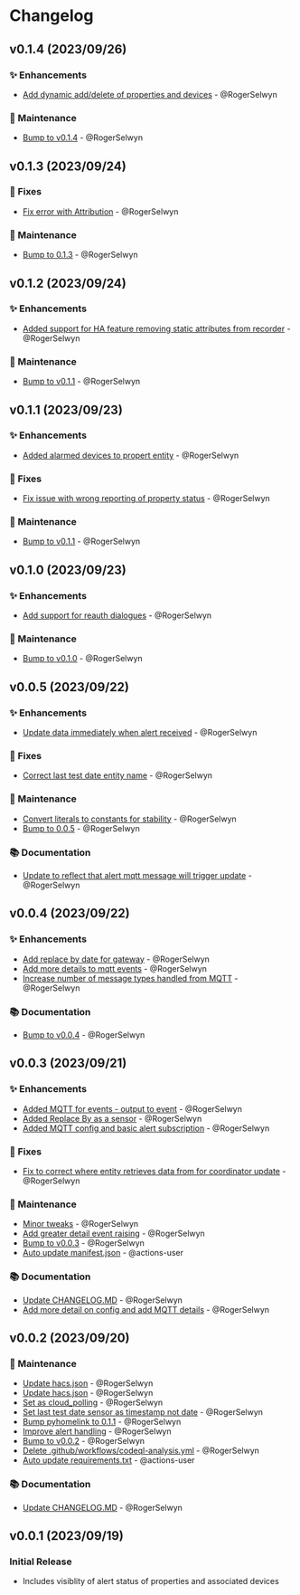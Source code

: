 # Changelog

## v0.1.4 (2023/09/26)
### ✨ Enhancements
- [Add dynamic add/delete of properties and devices](https://github.com/RogerSelwyn/AICO_HomeLINK/commit/82b380fe1aa99bf8562d65f0949be3746d7d5bba) - @RogerSelwyn

### 🔨 Maintenance
- [Bump to v0.1.4](https://github.com/RogerSelwyn/AICO_HomeLINK/commit/18f6d2022a7f4d4c0d2caa2b672248ed3def9f80) - @RogerSelwyn

## v0.1.3 (2023/09/24)
### 🐛 Fixes
- [Fix error with Attribution](https://github.com/RogerSelwyn/AICO_HomeLINK/commit/09536d62732e5a8e577114197bfd143ee517118a) - @RogerSelwyn

### 🔨 Maintenance
- [Bump to 0.1.3](https://github.com/RogerSelwyn/AICO_HomeLINK/commit/3cf7349d193dfd5565048880d654689310378dba) - @RogerSelwyn

## v0.1.2 (2023/09/24)
### ✨ Enhancements
- [Added support for HA feature removing static attributes from recorder](https://github.com/RogerSelwyn/AICO_HomeLINK/commit/4dd9104fe784613e09aa56a6c512757f196516f2) - @RogerSelwyn

### 🔨 Maintenance
- [Bump to v0.1.1](https://github.com/RogerSelwyn/AICO_HomeLINK/commit/21256f68fd90bfbac69e545b88f85d057d6e05e7) - @RogerSelwyn

## v0.1.1 (2023/09/23)
### ✨ Enhancements
- [Added alarmed devices to propert entity](https://github.com/RogerSelwyn/AICO_HomeLINK/commit/a35fb94197a082ce38bed83c24cc2037de54807d) - @RogerSelwyn

### 🐛 Fixes
- [Fix issue with wrong reporting  of property status](https://github.com/RogerSelwyn/AICO_HomeLINK/commit/58f0cbd4b346a49602221d1787dc9eda3cf47cb2) - @RogerSelwyn

### 🔨 Maintenance
- [Bump to v0.1.1](https://github.com/RogerSelwyn/AICO_HomeLINK/commit/a640afdbe65ef4b6016b00b4b7e09d3fe26115c0) - @RogerSelwyn

## v0.1.0 (2023/09/23)
### ✨ Enhancements
- [Add support for reauth dialogues](https://github.com/RogerSelwyn/AICO_HomeLINK/commit/12886e5e242d29fdfa22b38651eed272973c17b2) - @RogerSelwyn

### 🔨 Maintenance
- [Bump to v0.1.0](https://github.com/RogerSelwyn/AICO_HomeLINK/commit/7f8b31c33af44c1e37364a886a0f35d4728cb1a0) - @RogerSelwyn

## v0.0.5 (2023/09/22)
### ✨ Enhancements
- [Update data immediately when alert received](https://github.com/RogerSelwyn/AICO_HomeLINK/commit/391cfc22c697b1c3c158eeb5cb5c267addc241db) - @RogerSelwyn

### 🐛 Fixes
- [Correct last test date entity name](https://github.com/RogerSelwyn/AICO_HomeLINK/commit/cf9b54bc05c77a90ec51323b8e7975291d2ce034) - @RogerSelwyn

### 🔨 Maintenance
- [Convert literals to constants for stability](https://github.com/RogerSelwyn/AICO_HomeLINK/commit/ab7d17c183ffadbd1273e473121d43ac579e3001) - @RogerSelwyn
- [Bump to 0.0.5](https://github.com/RogerSelwyn/AICO_HomeLINK/commit/7e527ab884186dd35bcf64e1afc8722c045b6c8c) - @RogerSelwyn

### 📚 Documentation
- [Update to reflect that alert mqtt message will trigger update](https://github.com/RogerSelwyn/AICO_HomeLINK/commit/0a6260ebcc54c9b18774d2c0f5640aac06704e0e) - @RogerSelwyn

## v0.0.4 (2023/09/22)
### ✨ Enhancements
- [Add replace by date for gateway](https://github.com/RogerSelwyn/AICO_HomeLINK/commit/a53e657f051147d9fbe31bee536d39f3f593ddda) - @RogerSelwyn
- [Add more details to mqtt events](https://github.com/RogerSelwyn/AICO_HomeLINK/commit/08b8b8185cebf709e2252090a1550b74d9836402) - @RogerSelwyn
- [Increase number of message types handled from MQTT](https://github.com/RogerSelwyn/AICO_HomeLINK/commit/7a33b806064e49217a681c5885bd451084d76e6d) - @RogerSelwyn

### 📚 Documentation
- [Bump to v0.0.4](https://github.com/RogerSelwyn/AICO_HomeLINK/commit/c76b46abb6b2cad7f6dd024bce3585d619f8fe26) - @RogerSelwyn

## v0.0.3 (2023/09/21)
### ✨ Enhancements
- [Added MQTT for events - output to event](https://github.com/RogerSelwyn/AICO_HomeLINK/commit/8fc5abbc81b407b0477cb087be90023ff15a9d34) - @RogerSelwyn
- [Added Replace By as a sensor](https://github.com/RogerSelwyn/AICO_HomeLINK/commit/f7a7e2d52e6e48ec17a2402d503d0296f30bb9b3) - @RogerSelwyn
- [Added MQTT config and basic alert subscription](https://github.com/RogerSelwyn/AICO_HomeLINK/commit/7094a3e016f8cb62c95703d19959cfea2c4e10a3) - @RogerSelwyn

### 🐛 Fixes
- [Fix to correct where entity retrieves data from for coordinator update](https://github.com/RogerSelwyn/AICO_HomeLINK/commit/a9aba434cf1643d8dd52938afe3f3580d5cf8ea1) - @RogerSelwyn

### 🔨 Maintenance
- [Minor tweaks](https://github.com/RogerSelwyn/AICO_HomeLINK/commit/586a3dda629fe92969352dbbe8203f8abc409bf0) - @RogerSelwyn
- [Add greater detail event raising](https://github.com/RogerSelwyn/AICO_HomeLINK/commit/1a9bbc0b94cc2a09e238b77141b56e9f948c2f07) - @RogerSelwyn
- [Bump to v0.0.3](https://github.com/RogerSelwyn/AICO_HomeLINK/commit/8bebd71cd4d7cb8703c098b43bf5d77910f75f45) - @RogerSelwyn
- [Auto update manifest.json](https://github.com/RogerSelwyn/AICO_HomeLINK/commit/dc4729ec5f2f453e38e3dc540ac0cd2ae96f3179) - @actions-user

### 📚 Documentation
- [Update CHANGELOG.MD](https://github.com/RogerSelwyn/AICO_HomeLINK/commit/a0165e5e4bfde83317cdcc0547eaf13285b9df37) - @RogerSelwyn
- [Add more detail on config and add MQTT details](https://github.com/RogerSelwyn/AICO_HomeLINK/commit/73f6ee7d3ae0265bf5d9e324c7bcd66dbdb165cf) - @RogerSelwyn

## v0.0.2 (2023/09/20)
### 🔨 Maintenance
- [Update hacs.json](https://github.com/RogerSelwyn/AICO_HomeLINK/commit/3d02cde6530042c2a7e072301504dfc161957605) - @RogerSelwyn
- [Update hacs.json](https://github.com/RogerSelwyn/AICO_HomeLINK/commit/29f0093fa1ff40d5b9d0ce1927abd04186a69bbf) - @RogerSelwyn
- [Set as cloud_polling](https://github.com/RogerSelwyn/AICO_HomeLINK/commit/29cd85bd3545870c126dc7871de696e7717444e2) - @RogerSelwyn
- [Set last test date sensor as timestamp not date](https://github.com/RogerSelwyn/AICO_HomeLINK/commit/65a704d6ec67f97cc3394b5e670e05317e854cde) - @RogerSelwyn
- [Bump pyhomelink to 0.1.1](https://github.com/RogerSelwyn/AICO_HomeLINK/commit/e0c7b624bc021c373342a906ad2c14f9bd24bb83) - @RogerSelwyn
- [Improve alert handling](https://github.com/RogerSelwyn/AICO_HomeLINK/commit/df5e3b533de1819923f5a8bbe5824520e06e8c89) - @RogerSelwyn
- [Bump to v0.0.2](https://github.com/RogerSelwyn/AICO_HomeLINK/commit/88e9920128ad8e514fc51bf0cedd876ae4d643f7) - @RogerSelwyn
- [Delete .github/workflows/codeql-analysis.yml](https://github.com/RogerSelwyn/AICO_HomeLINK/commit/5d6124245ddada2d053cdd4aea0fae8ab9ce4d8f) - @RogerSelwyn
- [Auto update requirements.txt](https://github.com/RogerSelwyn/AICO_HomeLINK/commit/f41d7f16ac2eb5fa52eb839c0b842d1b14366552) - @actions-user

### 📚 Documentation
- [Update CHANGELOG.MD](https://github.com/RogerSelwyn/AICO_HomeLINK/commit/5278381e6a34fba39b013e39b7804c87d9479dd7) - @RogerSelwyn

## v0.0.1 (2023/09/19)
### Initial Release

- Includes visiblity of alert status of properties and associated devices
